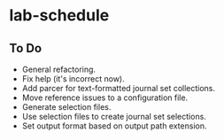# lab-schedule

## To Do

* General refactoring.
* Fix help (it's incorrect now).
* Add parcer for text-formatted journal set collections.
* Move reference issues to a configuration file.
* Generate selection files.
* Use selection files to create journal set selections.
* Set output format based on output path extension.
